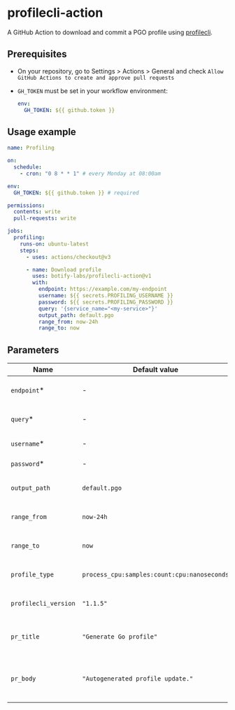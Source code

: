 # profilecli-action

A GitHub Action to download and commit a PGO profile using
[profilecli](https://grafana.com/docs/pyroscope/latest/view-and-analyze-profile-data/profile-cli/).

## Prerequisites

- On your repository, go to Settings > Actions > General and check
  `Allow GitHub Actions to create and approve pull requests`

- `GH_TOKEN` must be set in your workflow environment:
  ```yaml
  env:
    GH_TOKEN: ${{ github.token }}
  ```

## Usage example

```yaml
name: Profiling

on:
  schedule:
    - cron: "0 8 * * 1" # every Monday at 08:00am

env:
  GH_TOKEN: ${{ github.token }} # required

permissions:
  contents: write
  pull-requests: write

jobs:
  profiling:
    runs-on: ubuntu-latest
    steps:
      - uses: actions/checkout@v3

      - name: Download profile
        uses: botify-labs/profilecli-action@v1
        with:
          endpoint: https://example.com/my-endpoint
          username: ${{ secrets.PROFILING_USERNAME }}
          password: ${{ secrets.PROFILING_PASSWORD }}
          query: '{service_name="<my-service>"}'
          output_path: default.pgo
          range_from: now-24h
          range_to: now
```

## Parameters

| Name                 | Default value                               | Description                                             |
| -------------------- | ------------------------------------------- | ------------------------------------------------------- |
| `endpoint`\*         | -                                           | API endpoint to fetch profiling data.                   |
| `query`\*            | -                                           | Query used to filter profiling data.                    |
| `username`\*         | -                                           | Username for authentication.                            |
| `password`\*         | -                                           | Password for authentication.                            |
| `output_path`        | `default.pgo`                               | File path to save the profile output.                   |
| `range_from`         | `now-24h`                                   | Start time for the profiling range.                     |
| `range_to`           | `now`                                       | End time for the profiling range.                       |
| `profile_type`       | `process_cpu:samples:count:cpu:nanoseconds` | Type of profile to fetch and analyze.                   |
| `profilecli_version` | `"1.1.5"`                                   | Version of profilecli to use.                           |
| `pr_title`           | `"Generate Go profile"`                     | Title for the pull request that will be created.        |
| `pr_body`            | `"Autogenerated profile update."`           | Body content for the pull request that will be created. |

